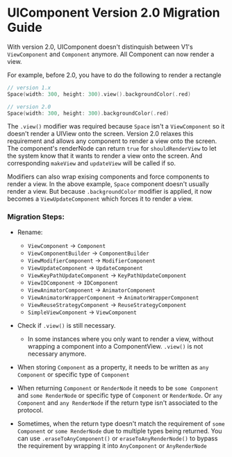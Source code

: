 # UIComponent Version 2.0 Migration Guide

With version 2.0, UIComponent doesn't distinquish between V1's `ViewComponent` and `Component` anymore.
All Component can now render a view.

For example, before 2.0, you have to do the following to render a rectangle
```swift
// version 1.x
Space(width: 300, height: 300).view().backgroundColor(.red)

// version 2.0
Space(width: 300, height: 300).backgroundColor(.red)
```

The `.view()` modifier was required because `Space` isn't a `ViewComponent` so it doesn't render a UIView onto the screen. Version 2.0 relaxes this requirement and allows any component to render a view onto the screen. The component's renderNode can return `true` for `shouldRenderView` to let the system know that it wants to render a view onto the screen. And corresponding `makeView` and `updateView` will be called if so.

Modifiers can also wrap exising components and force components to render a view. In the above example, `Space` component doesn't usually render a view. But because `.backgroundColor` modifier is applied, it now becomes a `ViewUpdateComponent` which forces it to render a view.


### Migration Steps:
* Rename:
    * `ViewComponent` -> `Component`
    * `ViewComponentBuilder` -> `ComponentBuilder`
    * `ViewModifierComponent` -> `ModifierComponent`
    * `ViewUpdateComponent` -> `UpdateComponent`
    * `ViewKeyPathUpdateComponent` -> `KeyPathUpdateComponent`
    * `ViewIDComponent` -> `IDComponent`
    * `ViewAnimatorComponent` -> `AnimatorComponent`
    * `ViewAnimatorWrapperComponent` -> `AnimatorWrapperComponent`
    * `ViewReuseStrategyComponent` -> `ReuseStrategyComponent`
    * `SimpleViewComponent` -> `ViewComponent`
* Check if `.view()` is still necessary.
    * In some instances where you only want to render a view, without wrapping a component into a ComponentView. `.view()` is not necessary anymore.
* When storing `Component` as a property, it needs to be written as `any Component` or specific type of `Component`

* When returning `Component` or `RenderNode` it needs to be `some Component` and `some RenderNode` or specific type of `Component` or `RenderNode`. Or `any Component` and `any RenderNode` if the return type isn't associated to the protocol.

* Sometimes, when the return type doesn't match the requirement of `some Component` or `some RenderNode` due to multiple types being returned. You can use `.eraseToAnyComponent()` or `eraseToAnyRenderNode()` to bypass the requirement by wrapping it into `AnyComponent` or `AnyRenderNode`

